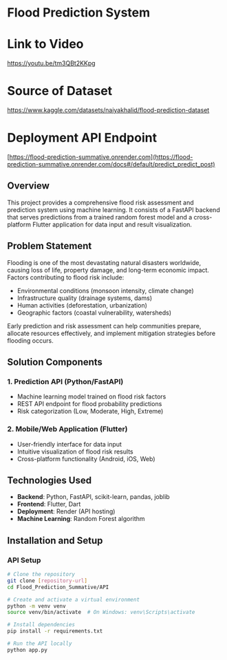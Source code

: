 # Flood Prediction System

# Link to Video
https://youtu.be/tm3QBt2KKpg

# Source of Dataset
https://www.kaggle.com/datasets/naiyakhalid/flood-prediction-dataset

# Deployment API Endpoint 
[https://flood-prediction-summative.onrender.com](https://flood-prediction-summative.onrender.com/docs#/default/predict_predict_post)

## Overview
This project provides a comprehensive flood risk assessment and prediction system using machine learning. It consists of a FastAPI backend that serves predictions from a trained random forest model and a cross-platform Flutter application for data input and result visualization.

## Problem Statement
Flooding is one of the most devastating natural disasters worldwide, causing loss of life, property damage, and long-term economic impact. Factors contributing to flood risk include:

- Environmental conditions (monsoon intensity, climate change)
- Infrastructure quality (drainage systems, dams)
- Human activities (deforestation, urbanization)
- Geographic factors (coastal vulnerability, watersheds)

Early prediction and risk assessment can help communities prepare, allocate resources effectively, and implement mitigation strategies before flooding occurs.

## Solution Components

### 1. Prediction API (Python/FastAPI)
- Machine learning model trained on flood risk factors
- REST API endpoint for flood probability predictions
- Risk categorization (Low, Moderate, High, Extreme)

### 2. Mobile/Web Application (Flutter)
- User-friendly interface for data input
- Intuitive visualization of flood risk results
- Cross-platform functionality (Android, iOS, Web)

## Technologies Used

- **Backend**: Python, FastAPI, scikit-learn, pandas, joblib
- **Frontend**: Flutter, Dart
- **Deployment**: Render (API hosting)
- **Machine Learning**: Random Forest algorithm

## Installation and Setup

### API Setup
```bash
# Clone the repository
git clone [repository-url]
cd Flood_Prediction_Summative/API

# Create and activate a virtual environment
python -m venv venv
source venv/bin/activate  # On Windows: venv\Scripts\activate

# Install dependencies
pip install -r requirements.txt

# Run the API locally
python app.py
```


